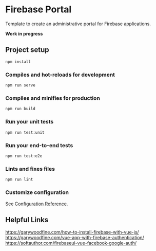 # Firebase Portal

Template to create an administrative portal for Firebase applications.

**Work in progress**

## Project setup
```
npm install
```

### Compiles and hot-reloads for development
```
npm run serve
```

### Compiles and minifies for production
```
npm run build
```

### Run your unit tests
```
npm run test:unit
```

### Run your end-to-end tests
```
npm run test:e2e
```

### Lints and fixes files
```
npm run lint
```

### Customize configuration
See [Configuration Reference](https://cli.vuejs.org/config/).


## Helpful Links

https://garywoodfine.com/how-to-install-firebase-with-vue-js/
https://garywoodfine.com/vue-app-with-firebase-authentication/
https://softauthor.com/firebaseui-vue-facebook-google-auth/

